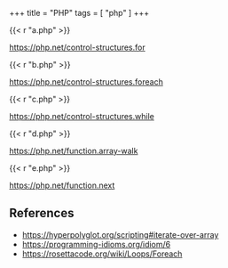 +++
title = "PHP"
tags = [ "php" ]
+++

{{< r "a.php" >}}

<https://php.net/control-structures.for>

{{< r "b.php" >}}

<https://php.net/control-structures.foreach>

{{< r "c.php" >}}

<https://php.net/control-structures.while>

{{< r "d.php" >}}

<https://php.net/function.array-walk>

{{< r "e.php" >}}

<https://php.net/function.next>

## References

- <https://hyperpolyglot.org/scripting#iterate-over-array>
- <https://programming-idioms.org/idiom/6>
- <https://rosettacode.org/wiki/Loops/Foreach>
